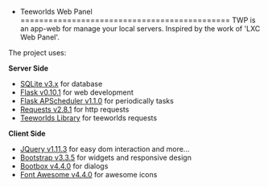 + Teeworlds Web Panel
=============================================
TWP is an app-web for manage your local servers. Inspired by the work of 'LXC Web Panel'.

The project uses:

**Server Side**
- [SQLite v3.x](https://www.sqlite.org/) for database
- [Flask v0.10.1](http://flask.pocoo.org/) for web development
 - [Flask APScheduler v1.1.0](https://github.com/viniciuschiele/flask-apscheduler) for periodically tasks
- [Requests v2.8.1](http://docs.python-requests.org/) for http requests
- [Teeworlds Library](https://blog.mnus.de/2011/07/teeworlds-serverlist-library-for-python/) for teeworlds requests

**Client Side**
- [JQuery v1.11.3](http://jquery.com/) for easy dom interaction and more...
 - [Bootstrap v3.3.5](http://getbootstrap.com/) for widgets and responsive design
  - [Bootbox v4.4.0](http://bootboxjs.com/) for dialogs
- [Font Awesome v4.4.0](http://fontawesome.io/) for awesome icons